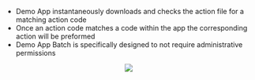 - Demo App instantaneously downloads and checks the action file for a matching action code
- Once an action code matches a code within the app the corresponding action will be preformed
- Demo App Batch is specifically designed to not require administrative permissions

<div align="center">
  
<img src="https://ipooglecodes.weebly.com/uploads/9/7/6/2/97620300/logomakr_3wmjeq.png"><br><br>

</div>